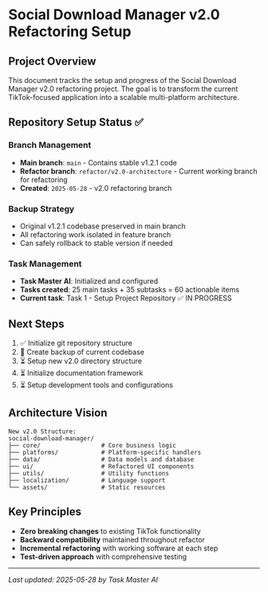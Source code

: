 # Social Download Manager v2.0 Refactoring Setup

## Project Overview
This document tracks the setup and progress of the Social Download Manager v2.0 refactoring project. The goal is to transform the current TikTok-focused application into a scalable multi-platform architecture.

## Repository Setup Status ✅

### Branch Management
- **Main branch**: `main` - Contains stable v1.2.1 code
- **Refactor branch**: `refactor/v2.0-architecture` - Current working branch for refactoring
- **Created**: `2025-05-28` - v2.0 refactoring branch

### Backup Strategy
- Original v1.2.1 codebase preserved in main branch
- All refactoring work isolated in feature branch
- Can safely rollback to stable version if needed

### Task Management
- **Task Master AI**: Initialized and configured
- **Tasks created**: 25 main tasks + 35 subtasks = 60 actionable items
- **Current task**: Task 1 - Setup Project Repository ✅ IN PROGRESS

## Next Steps
1. ✅ Initialize git repository structure
2. 🔄 Create backup of current codebase  
3. ⏳ Setup new v2.0 directory structure
4. ⏳ Initialize documentation framework
5. ⏳ Setup development tools and configurations

## Architecture Vision
```
New v2.0 Structure:
social-download-manager/
├── core/                 # Core business logic
├── platforms/            # Platform-specific handlers  
├── data/                 # Data models and database
├── ui/                   # Refactored UI components
├── utils/                # Utility functions
├── localization/         # Language support
└── assets/               # Static resources
```

## Key Principles
- **Zero breaking changes** to existing TikTok functionality
- **Backward compatibility** maintained throughout refactor
- **Incremental refactoring** with working software at each step
- **Test-driven approach** with comprehensive testing

---
*Last updated: 2025-05-28 by Task Master AI* 